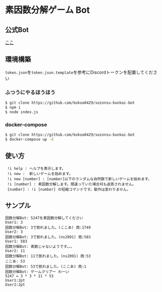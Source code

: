 # 素因数分解ゲーム  Bot

## 公式Bot

[ここ](https://discord.com/oauth2/authorize?client_id=765474757041979412&permissions=68608&scope=bot)

## 環境構築
`token.json`を`token.json.template`を参考にDiscordトークンを配置してください
### ふつうにやるほうほう
```bash
$ git clone https://github.com/kokoa0429/soinnsu-bunkai-bot
$ npm i
$ node index.js
```
### docker-compose
```bash
$ git clone https://github.com/kokoa0429/soinnsu-bunkai-bot
$ docker-compose up -d
```

## 使い方
```
 !i help : ヘルプを表示します。
 !i new :  新しいゲームを始めます。
 !i new [number] : [number]以下のランダムな自然数で新しいゲームを始めます。
 !i [number] : 素因数分解します。間違っていた場合何も返答されません。
 [number] : !i [number] の短縮コマンドです。動作は変わりません。
```

## サンプル
```
因数分解Bot: 5247を素因数分解してください
User1: 3
因数分解Bot: 3で割れました。(ここあ) 商:1749
User2: 3
因数分解Bot: 3で割れました。(ns2091) 商:583
User1: 583
因数分解Bot: 素数じゃないようです。。。
User2: 11
因数分解Bot: 11で割れました。(ns2091) 商:53
ここあ: 53
因数分解Bot: 53で割れました。(ここあ) 商:1
因数分解Bot: ゲームクリアー わーい
5247 = 3 * 3 * 11 * 53
User1:2pt 
User2:2pt
```